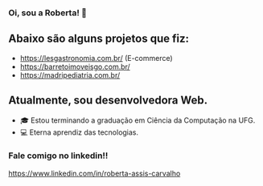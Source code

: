 ### Oi, sou a Roberta! 👋

## Abaixo são alguns projetos que fiz:
- https://lesgastronomia.com.br/ (E-commerce)
- https://barretoimoveisgo.com.br/
- https://madripediatria.com.br/

## Atualmente, sou desenvolvedora Web.
- 🎓 Estou terminando a graduação em Ciência da Computação na UFG.
- 💻 Eterna aprendiz das tecnologias.

### Fale comigo no linkedin!!
https://www.linkedin.com/in/roberta-assis-carvalho
